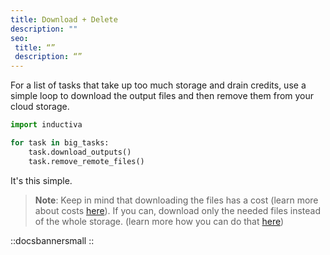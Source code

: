 ```yaml
---
title: Download + Delete
description: ""
seo:
 title: “”
 description: “”
---
```


For a list of tasks that take up too much storage and drain credits, use a
simple loop to download the output files and then remove them from your cloud
storage.

```python
import inductiva

for task in big_tasks:
    task.download_outputs()
    task.remove_remote_files()
```

It's this simple.

> **Note**: Keep in mind that downloading the files has a cost (learn more about costs [here](/guides/basics/how-much-does-it-cost)). If you can, download only the needed files instead of the whole storage. (learn more how you can do that [here](../../download-file-from-project))


::docsbannersmall
::
